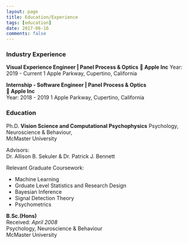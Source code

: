 ```yaml
---
layout: page
title: Education/Experience
tags: [education]
date: 2017-06-16
comments: false
---
```


### Industry Experience

**Visual Experience Engineer | Panel Process & Optics**
** Apple Inc**
Year: 2019 - Current
1 Apple Parkway, Cupertino, California  

**Internship - Software Engineer | Panel Process & Optics**  
** Apple Inc**  
Year: 2018 - 2019
1 Apple Parkway, Cupertino, California

### Education

Ph.D.
**Vision Science and Computational Psychophysics**
Psychology, Neuroscience & Behaviour,  
McMaster University    
  
Advisors:   
Dr. Allison B. Sekuler & Dr. Patrick J. Bennett    

Relevant Graduate Coursework: <br>
- Machine Learning <br>
- Grduate Level Statistics and Research Design <br>
- Bayesian Inference <br>
- Signal Detection Theory <br>
- Psychometrics <br>

**B.Sc.(Hons)**  
Received: *April 2008*  
Psychology, Neuroscience & Behaviour  
McMaster University 

<!-- ### Certifications 

MTA: Database Fundamentals - Certified 2017

 <div data-iframe-width="150" data-iframe-height="270" data-share-badge-id="4416e9b0-29a4-453a-8972-65ab699fefd1"></div>
  <script type="text/javascript">
    (function() {
      var s = document.createElement('script');
      s.type = 'text/javascript';
      s.async = true;
      s.src = '//cdn.youracclaim.com/assets/utilities/embed.js';
      var o = document.getElementsByTagName('script')[0];
      o.parentNode.insertBefore(s, o);
      })();
  </script> -->
